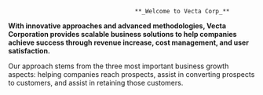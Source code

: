                                         **_Welcome to Vecta Corp_**

**With innovative approaches and advanced methodologies, Vecta Corporation provides scalable business solutions to help companies achieve success through revenue increase, cost management, and user satisfaction.**

Our approach stems from the three most important business growth aspects: helping companies reach prospects, assist in converting prospects to customers, and assist in retaining those customers. 

